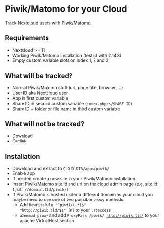 # Piwik/Matomo for your Cloud

Track [Nextcloud](https://nextcloud.com) users with [Piwik/Matomo](https://matomo.org).

## Requirements
- Nextcloud >= 11
- Working Piwik/Matomo installation (tested with 2.14.3)
- Empty custom variable slots on index 1, 2 and 3

## What will be tracked?
- Normal Piwik/Matomo stuff (url, page title, browser, ...)
- User ID aka Nextcloud user
- App in first custom variable
- Share ID in second custom variable (<code>index.php/s/SHARE_ID</code>)
- Share ID + folder or file name in third custom variable

## What will not be tracked?
- Download
- Outlink

## Installation
- Download and extract to <code>CLOUD_DIR/apps/piwik/</code>
- Enable app
- If needed create a new site in your Piwik/Matomo installation
- Insert Piwik/Matomo site id and url on the cloud admin page (e.g. site id: <code>1</code>, url: <code>//domain.tld/piwik/</code>)
- If Piwik/Matomo is hosted under a different domain as your cloud you maybe need to use one of two possible proxy methods:
  - Add <code>RewriteRule "^piwik/(.*)$" "http://piwik.tld/$1" [P]</code> to your <code>.htaccess</code>
  - `a2enmod proxy` and add <code>ProxyPass /piwik/ http://piwik.tld/</code> to your apache VirtualHost section
 
